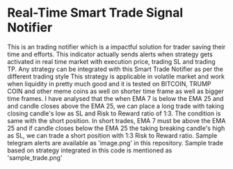 # Real-Time Smart Trade Signal Notifier
This is an trading notifier which is a impactful solution for trader saving their time and efforts. This indicator actually sends alerts when strategy gets activated in real time market with execution price, trading SL and trading TP.
Any strategy can be integrated with this Smart Trade Notifier as per the different trading style
This strategy is applicable in volatile market and work when liquidity in pretty much good and it is tested on BITCOIN, TRUMP COIN and other meme coins as well on shorter time frame as well as bigger time frames.
I have analysed that the when EMA 7 is below the EMA 25 and and candle closes above the EMA 25, we can place a long trade with taking closing candle's low as SL and Risk to Reward ratio of 1:3. The condition is same with the short position. In short trades, EMA 7 must be above the EMA 25 and if candle closes below the EMA 25 the taking breaking candle's high as SL, we can trade a short position with 1:3 Risk to Reward ratio.
Sample telegram alerts are available as 'image.png' in this repository.
Sample trade based on strategy integrated in this code is mentioned as 'sample_trade.png' 
